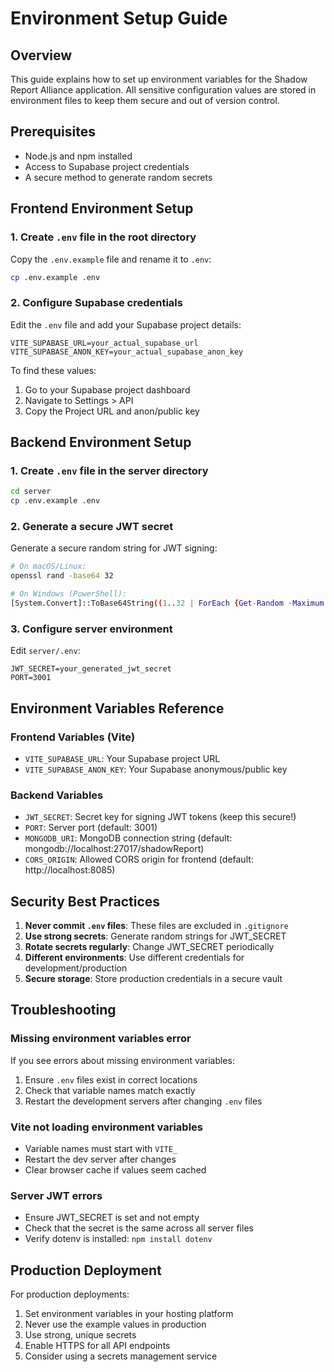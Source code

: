 # Environment Setup Guide

## Overview
This guide explains how to set up environment variables for the Shadow Report Alliance application. All sensitive configuration values are stored in environment files to keep them secure and out of version control.

## Prerequisites
- Node.js and npm installed
- Access to Supabase project credentials
- A secure method to generate random secrets

## Frontend Environment Setup

### 1. Create `.env` file in the root directory
Copy the `.env.example` file and rename it to `.env`:
```bash
cp .env.example .env
```

### 2. Configure Supabase credentials
Edit the `.env` file and add your Supabase project details:
```
VITE_SUPABASE_URL=your_actual_supabase_url
VITE_SUPABASE_ANON_KEY=your_actual_supabase_anon_key
```

To find these values:
1. Go to your Supabase project dashboard
2. Navigate to Settings > API
3. Copy the Project URL and anon/public key

## Backend Environment Setup

### 1. Create `.env` file in the server directory
```bash
cd server
cp .env.example .env
```

### 2. Generate a secure JWT secret
Generate a secure random string for JWT signing:
```bash
# On macOS/Linux:
openssl rand -base64 32

# On Windows (PowerShell):
[System.Convert]::ToBase64String((1..32 | ForEach {Get-Random -Maximum 256}))
```

### 3. Configure server environment
Edit `server/.env`:
```
JWT_SECRET=your_generated_jwt_secret
PORT=3001
```

## Environment Variables Reference

### Frontend Variables (Vite)
- `VITE_SUPABASE_URL`: Your Supabase project URL
- `VITE_SUPABASE_ANON_KEY`: Your Supabase anonymous/public key

### Backend Variables
- `JWT_SECRET`: Secret key for signing JWT tokens (keep this secure!)
- `PORT`: Server port (default: 3001)
- `MONGODB_URI`: MongoDB connection string (default: mongodb://localhost:27017/shadowReport)
- `CORS_ORIGIN`: Allowed CORS origin for frontend (default: http://localhost:8085)

## Security Best Practices

1. **Never commit `.env` files**: These files are excluded in `.gitignore`
2. **Use strong secrets**: Generate random strings for JWT_SECRET
3. **Rotate secrets regularly**: Change JWT_SECRET periodically
4. **Different environments**: Use different credentials for development/production
5. **Secure storage**: Store production credentials in a secure vault

## Troubleshooting

### Missing environment variables error
If you see errors about missing environment variables:
1. Ensure `.env` files exist in correct locations
2. Check that variable names match exactly
3. Restart the development servers after changing `.env` files

### Vite not loading environment variables
- Variable names must start with `VITE_`
- Restart the dev server after changes
- Clear browser cache if values seem cached

### Server JWT errors
- Ensure JWT_SECRET is set and not empty
- Check that the secret is the same across all server files
- Verify dotenv is installed: `npm install dotenv`

## Production Deployment

For production deployments:
1. Set environment variables in your hosting platform
2. Never use the example values in production
3. Use strong, unique secrets
4. Enable HTTPS for all API endpoints
5. Consider using a secrets management service 
